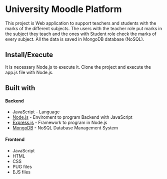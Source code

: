 # University Moodle Platform
This project is Web application to support teachers and students with the marks of the different subjects. The users with the teacher role put marks in the subject they teach and the ones with Student role check the marks of every subject. All the data is saved in MongoDB database (NoSQL).

## Install/Execute
It is necessary Node.js to execute it. Clone the project and execute the app.js file with Node.js.

## Built with
#### Backend
* JavaScript - Language
* [Node.js](https://nodejs.org/es/) - Enviroment to program Backend with JavaScript
* [Express.js](https://expressjs.com/es/) - Framework to program in Node.js
* [MongoDB](https://www.mongodb.com/es) - NoSQL Database Management System

#### Frontend
* JavaScript
* HTML
* CSS
* PUG files
* EJS files
